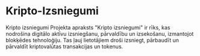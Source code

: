 # Kripto-Izsniegumi
Kripto izsniegumi  Projekta apraksts  "Kripto izsniegumi" ir rīks, kas nodrošina digitālo aktīvu izsniegšanu, pārvaldību un izsekošanu, izmantojot blokķēdes tehnoloģiju. Tas ļauj lietotājiem droši izsniegt, pārbaudīt un pārvaldīt kriptovalūtas transakcijas un tokenus.
